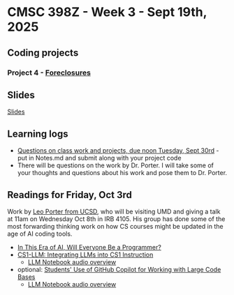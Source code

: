 # CMSC 398Z - Week 3 - Sept 19th, 2025

## Coding projects

### Project 4 - [Foreclosures](foreclosures)

## Slides

[Slides](slides.pdf)

## Learning logs

* [Questions on class work and projects, due noon
Tuesday, Sept 30rd](foreclosures/Notes.md) - put in Notes.md
and submit along with your project code
* There will be questions on the work by Dr. Porter. I will take some of your thoughts and questions about his work and pose them to Dr. Porter.

## Readings for Friday, Oct 3rd

Work by [Leo Porter from UCSD](https://leoporter.ucsd.edu), who will be visiting UMD and giving a talk at 11am on Wednesday Oct 8th in IRB 4105. His group has done some of the most forwarding thinking work on how CS courses might be updated in the age of AI coding tools.

* [In This Era of AI, Will Everyone Be a Programmer?](https://today.ucsd.edu/story/in-this-era-of-ai-will-everyone-be-a-programmer)
* [CS1-LLM: Integrating LLMs into CS1 Instruction](https://mcs.utm.utoronto.ca/~zingarod/iticse24_cs1llm.pdf)
  * [LLM Notebook audio overview](https://notebooklm.google.com/notebook/7597e193-0889-4dfd-8ba7-3c2369608ce9?artifactId=32ab9252-0020-4a29-8390-70f3998ff8ea)
* optional: [Students' Use of GitHub Copilot for Working with Large Code Bases](https://dl.acm.org/doi/10.1145/3641554.3701800)
  * [LLM Notebook audio overview](https://notebooklm.google.com/notebook/5deff162-c2e4-4c77-9cac-04fecf4b95c1?artifactId=f8563b23-12b5-4beb-9c3b-46f138a912e3)
